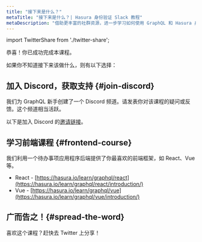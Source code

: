```yaml
---
title: "接下来是什么？"
metaTitle: "接下来是什么？| Hasura 身份验证 Slack 教程"
metaDescription: "借助更丰富的社群资源，进一步学习如何使用 GraphQL 和 Hasura 身份验证。加入我们的 Discord 频道，获取支持。"
---
```


import TwitterShare from './twitter-share';

恭喜！你已成功完成本课程。

如果你不知道接下来该做什么，则有以下选择：

## 加入 Discord，获取支持 {#join-discord}
我们为 GraphQL 新手创建了一个 Discord 频道。请发表你对该课程的疑问或反馈。这个频道相当活跃。

以下是加入 Discord 的[邀请链接](https://discord.com/invite/hasura)。

## 学习前端课程 {#frontend-course}
我们利用一个待办事项应用程序后端提供了你最喜欢的前端框架，如 React、Vue 等。

- React - [https://hasura.io/learn/graphql/react](https://hasura.io/learn/graphql/react/introduction/)
- Vue - [https://hasura.io/learn/graphql/vue](https://hasura.io/learn/graphql/vue/introduction/)

## 广而告之！{#spread-the-word}
<TwitterShare />喜欢这个课程？赶快去 Twitter 上分享！
